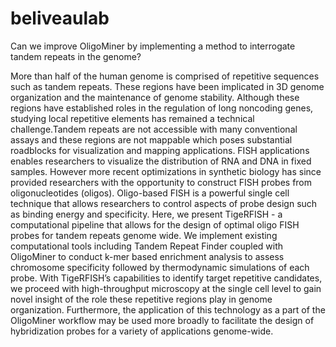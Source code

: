 # beliveaulab

Can we improve OligoMiner by implementing a method to interrogate tandem repeats in the genome? 

More than half of the human genome is comprised of repetitive sequences such as tandem repeats. These regions have been implicated in 3D genome organization and the maintenance of genome stability. Although these regions have established roles in the regulation of long noncoding genes, studying local repetitive elements has remained a technical challenge.Tandem repeats are not accessible with many conventional assays and these regions are not mappable which poses substantial roadblocks for visualization and mapping applications. FISH applications enables researchers to visualize the distribution of RNA and DNA in fixed samples. However more recent optimizations in synthetic biology has since provided researchers with the opportunity to construct FISH probes from oligonucleotides (oligos). Oligo-based FISH is a powerful single cell technique that allows researchers to control aspects of probe design such as binding energy and specificity. Here, we present TigeRFISH - a computational pipeline that allows for the design of optimal oligo FISH probes for tandem repeats genome wide. We implement existing computational tools including Tandem Repeat Finder coupled with OligoMiner to conduct k-mer based enrichment analysis to assess chromosome specificity followed by thermodynamic simulations of each probe. With TigeRFISH’s capabilities to identify target repetitive candidates, we proceed with high-throughput microscopy at the single cell level to gain novel insight of the role these repetitive regions play in genome organization. Furthermore, the application of this technology as a part of the OligoMiner workflow may be used more broadly to facilitate the design of hybridization probes for a variety of applications genome-wide. 
